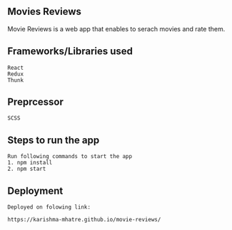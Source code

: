 ## Movies Reviews

Movie Reviews is a web app that enables to serach movies and rate them.

## Frameworks/Libraries used
    React
    Redux
    Thunk

## Preprcessor
    SCSS

## Steps to run the app 
    Run following commands to start the app
    1. npm install
    2. npm start

## Deployment

    Deployed on folowing link:
    
    https://karishma-mhatre.github.io/movie-reviews/
